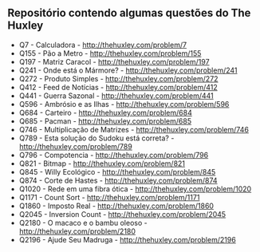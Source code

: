 ## Repositório contendo algumas questões do The Huxley

* Q7    - Calculadora - http://thehuxley.com/problem/7
* Q155  - Pão a Metro - http://thehuxley.com/problem/155
* Q197  - Matriz Caracol - http://thehuxley.com/problem/197
* Q241  - Onde está o Mármore? - http://thehuxley.com/problem/241
* Q272  - Produto Simples - http://thehuxley.com/problem/272
* Q412  - Feed de Notícias - http://thehuxley.com/problem/412
* Q441  - Guerra Sazonal - http://thehuxley.com/problem/441
* Q596  - Ambrósio e as Ilhas - http://thehuxley.com/problem/596
* Q684  - Carteiro - http://thehuxley.com/problem/684
* Q685  - Pacman - http://thehuxley.com/problem/685
* Q746  - Multiplicação de Matrizes - http://thehuxley.com/problem/746
* Q789  - Esta solução do Sudoku está correta? - http://thehuxley.com/problem/789
* Q796  - Compotencia - http://thehuxley.com/problem/796
* Q821  - Bitmap - http://thehuxley.com/problem/821
* Q845  - Willy Ecológico - http://thehuxley.com/problem/845
* Q874  - Corte de Hastes - http://thehuxley.com/problem/874
* Q1020 - Rede em uma fibra ótica - http://thehuxley.com/problem/1020
* Q1171 - Count Sort - http://thehuxley.com/problem/1171
* Q1860 - Imposto Real - http://thehuxley.com/problem/1860
* Q2045 - Inversion Count - http://thehuxley.com/problem/2045
* Q2180 - O macaco e o bambu oleoso - http://thehuxley.com/problem/2180
* Q2196 - Ajude Seu Madruga - http://thehuxley.com/problem/2196
